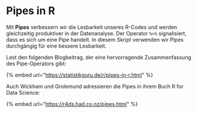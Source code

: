 # Pipes in R

Mit **Pipes** verbessern wir die Lesbarkeit unseres R-Codes und werden gleichzeitig produktiver in der Datenanalyse. Der Operator `%>%` signalisiert, dass es sich um eine Pipe handelt. In diesem Skript verwenden wir Pipes durchgängig für eine bessere Lesbarkeit.&#x20;

Lest den folgenden Blogbeitrag, der eine hervorragende Zusammenfassung des Pipe-Operators gibt:

{% embed url="https://statistikguru.de/r/pipes-in-r.html" %}

Auch Wickham und Grolemund adressieren die Pipes in ihrem Buch R for Data Science:

{% embed url="https://r4ds.had.co.nz/pipes.html" %}
